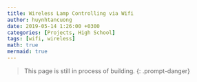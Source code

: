 ```yaml
---
title: Wireless Lamp Controlling via Wifi
author: huynhtancuong
date: 2019-05-14 1:26:00 +0300
categories: [Projects, High School]
tags: [wifi, wireless]
math: true
mermaid: true
---
```


> This page is still in process of building.
{: .prompt-danger}